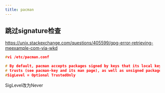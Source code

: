 ```yaml
---
title: pacman
---
```


## 跳过signature检查

https://unix.stackexchange.com/questions/405599/gpg-error-retrieving-meexample-com-via-wkd

```c
#vi /etc/pacman.conf

# By default, pacman accepts packages signed by keys that its local keyring  
# trusts (see pacman-key and its man page), as well as unsigned packages.  
#SigLevel = Optional TrustedOnly
```

SigLevel改为Never